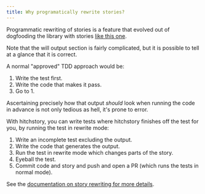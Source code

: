 ```yaml
---
title: Why programatically rewrite stories?
---
```


Programmatic rewriting of stories is a feature that evolved out of
dogfooding the library with stories [like this one](https://github.com/hitchdev/hitchstory/blob/master/hitch/story/fail-fast.story).

Note that the will output section is fairly complicated, but it is possible
to tell at a glance that it is correct.

A normal "approved" TDD approach would be:

1. Write the test first.
2. Write the code that makes it pass.
3. Go to 1.

Ascertaining precisely how that output *should* look when running the code
in advance is not only tedious as hell, it's prone to error.

With hitchstory, you can write tests where hitchstory finishes off the
test for you, by running the test in rewrite mode:

1. Write an incomplete test excluding the output.
2. Write the code that generates the output.
3. Run the test in rewrite mode which changes parts of the story.
4. Eyeball the test.
5. Commit code and story and push and open a PR (which runs the tests in normal mode).

See the [documentation on story rewriting for more details](../../using/alpha/rewrite-story).
